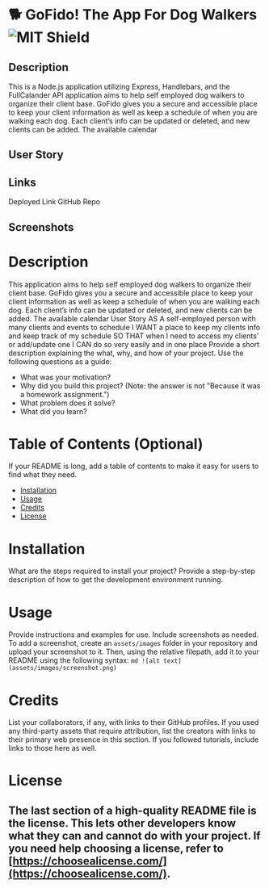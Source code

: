 # 🐕 GoFido! The App For Dog Walkers <span align="right">![MIT Shield](https://img.shields.io/badge/license-MIT-green)</span>

## Description

This is a Node.js application utilizing Express, Handlebars, and the FullCalander API application aims to help self employed dog walkers to organize their client base. GoFido gives you a secure and accessible place to keep your client information as well as keep a schedule of when you are walking each dog. Each client’s info can be updated or deleted, and new clients can be added. The available calendar

## User Story

## Links

Deployed Link
GitHub Repo

## Screenshots

# Description

This application aims to help self employed dog walkers to organize their client base. GoFido gives you a secure and accessible place to keep your client information as well as keep a schedule of when you are walking each dog. Each client’s info can be updated or deleted, and new clients can be added. The available calendar
User Story
AS A self-employed person with many clients and events to schedule
I WANT a place to keep my clients info and keep track of my schedule
SO THAT when I need to access my clients’ or add/update one
I CAN do so very easily and in one place
Provide a short description explaining the what, why, and how of your project. Use the following questions as a guide:

- What was your motivation?
- Why did you build this project? (Note: the answer is not "Because it was a homework assignment.")
- What problem does it solve?
- What did you learn?

# Table of Contents (Optional)

If your README is long, add a table of contents to make it easy for users to find what they need.

- [Installation](#installation)
- [Usage](#usage)
- [Credits](#credits)
- [License](#license)

# Installation

What are the steps required to install your project? Provide a step-by-step description of how to get the development environment running.

# Usage

Provide instructions and examples for use. Include screenshots as needed.
To add a screenshot, create an `assets/images` folder in your repository and upload your screenshot to it. Then, using the relative filepath, add it to your README using the following syntax:
`md ![alt text](assets/images/screenshot.png) `

# Credits

List your collaborators, if any, with links to their GitHub profiles.
If you used any third-party assets that require attribution, list the creators with links to their primary web presence in this section.
If you followed tutorials, include links to those here as well.

# License

## The last section of a high-quality README file is the license. This lets other developers know what they can and cannot do with your project. If you need help choosing a license, refer to [https://choosealicense.com/](https://choosealicense.com/).

